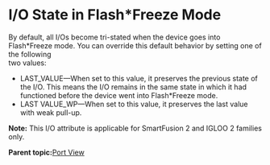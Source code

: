 # I/O State in Flash\*Freeze Mode

By default, all I/Os become tri-stated when the device goes into<br /> Flash\*Freeze mode. You can override this default behavior by setting one of the following<br /> two values:

-   LAST\_VALUE—When set to this value, it preserves the previous state of the I/O. This means the I/O remains in the same state in which it had functioned before the device went into Flash\*Freeze mode.
-   LAST VALUE\_WP—When set to this value, it preserves the last value with weak pull-up.

**Note:** This I/O attribute is applicable for SmartFusion 2 and IGLOO 2 families only.

**Parent topic:**[Port View](GUID-BE73F42C-362C-4EB2-890D-D55CE5F53A88.md)

